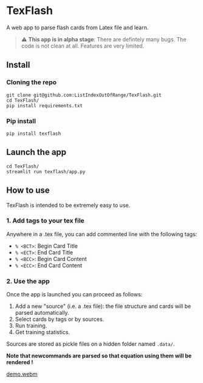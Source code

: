 # TexFlash

A web app to parse flash cards from Latex file and learn. 

> :warning: **This app is in alpha stage**: There are defintely many bugs. The code is not clean at all. Features are very limited.


<!-- ------------------------------------------------------------------------------------------ -->

## Install

### Cloning the repo

```
git clone git@github.com:ListIndexOutOfRange/TexFlash.git
cd TexFlash/
pip install requirements.txt
```


### Pip install

```
pip install texflash
```

<!-- ------------------------------------------------------------------------------------------ -->

## Launch the app

```
cd TexFlash/
streamlit run texflash/app.py 
```

<!-- ------------------------------------------------------------------------------------------ -->

## How to use

TexFlash is intended to be extremely easy to use.


### 1. Add tags to your tex file

Anywhere in a .tex file, you can add commented line with the following tags:

- `% <BCT>`: Begin Card Title
- `% <ECT>`: End Card Title
- `% <BCC>`: Begin Card Content
- `% <ECC>`: End Card Content


### 2. Use the app

Once the app is launched you can proceed as follows:

1. Add a new "source" (i.e. a .tex file): the file structure and cards will be parsed automatically.
2. Select cards by tags or by sources.
3. Run training.
4. Get training statistics. 


Sources are stored as pickle files on a hidden folder named `.data/`.

**Note that newcommands are parsed so that equation using them will be rendered !** 


[demo.webm](https://user-images.githubusercontent.com/49729757/213248066-690a1d8d-4141-4857-9327-a3241931d2cb.webm)


